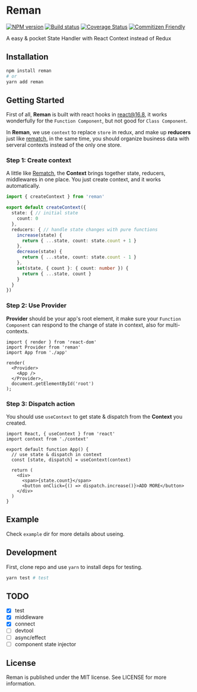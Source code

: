 # Reman

[![NPM version][npm-badge]][npm-url]
[![Build status][travis-badge]][travis-url]
[![Coverage Status][coverage-badge]][coverage-url]
[![Commitizen Friendly][commitizen-badge]][commitizen-url]

A easy & pocket State Handler with React Context instead of Redux

## Installation

```sh
npm install reman 
# or
yarn add reman
```

## Getting Started

First of all, **Reman** is built with react hooks in react@16.8, it works wonderfully for the `Function Component`, but not good for `Class Component`.

In **Reman**, we use `context` to replace `store` in redux, and make up **reducers** just like [rematch](rematch-url), in the same time, you should organize business data with serveral contexts instead of the only one store.

### Step 1: Create context

A little like [Rematch](rematch-url), the **Context** brings together state, reducers, middlewares in one place. You just create context, and it works automatically.

```ts
import { createContext } from 'reman'

export default createContext({
  state: { // initial state
    count: 0
  },
  reducers: { // handle state changes with pure functions 
    increase(state) {
      return { ...state, count: state.count + 1 }
    },
    decrease(state) {
      return { ...state, count: state.count - 1 }
    },
    set(state, { count }: { count: number }) {
      return { ...state, count }
    }
  }
})
```

### Step 2: Use Provider

**Provider** should be your app's root element, it make sure your `Function Component` can respond to the change of state in context, also for multi-contexts.

```tsx
import { render } from 'react-dom'
import Provider from 'reman'
import App from './app'

render(
  <Provider>
    <App />
  </Provider>,
  document.getElementById('root')
);
```

### Step 3: Dispatch action

You should use `useContext` to get state & dispatch from the **Context** you created.

```tsx
import React, { useContext } from 'react'
import context from './context'

export default function App() {
  // use state & dispatch in context
  const [state, dispatch] = useContext(context)

  return (
    <div>
      <span>{state.count}</span>
      <button onClick={() => dispatch.increase()}>ADD MORE</button>
    </div>
  )
}
```

## Example

Check `example` dir for more details about useing.

## Development

First, clone repo and use `yarn` to install deps for testing.

```sh
yarn test # test 
```

## TODO

- [x] test
- [x] middleware
- [x] connect
- [ ] devtool
- [ ] async/effect
- [ ] component state injector

## License

Reman is published under the MIT license. See LICENSE for more information.

[npm-url]: https://npmjs.org/package/reman
[npm-badge]: http://img.shields.io/npm/v/reman.svg?style=flat
[travis-url]: https://travis-ci.org/teabyii/reman
[travis-badge]: http://img.shields.io/travis/teabyii/reman.svg?style=flat
[coverage-url]: https://coveralls.io/github/teabyii/reman
[coverage-badge]: http://img.shields.io/coveralls/teabyii/reman.svg?style=flat
[commitizen-url]: http://commitizen.github.io/cz-cli/
[commitizen-badge]: https://img.shields.io/badge/commitizen-friendly-brightgreen.svg?style=flat
[rematch-url]: https://rematch.github.io/rematch/#
